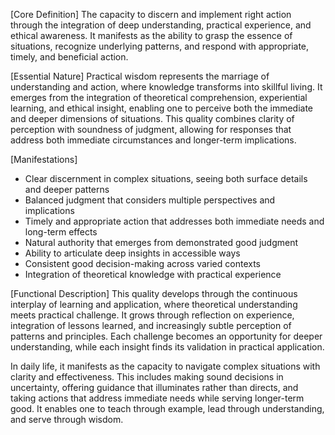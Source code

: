 [Core Definition]
The capacity to discern and implement right action through the integration of deep understanding, practical experience, and ethical awareness. It manifests as the ability to grasp the essence of situations, recognize underlying patterns, and respond with appropriate, timely, and beneficial action.

[Essential Nature]
Practical wisdom represents the marriage of understanding and action, where knowledge transforms into skillful living. It emerges from the integration of theoretical comprehension, experiential learning, and ethical insight, enabling one to perceive both the immediate and deeper dimensions of situations. This quality combines clarity of perception with soundness of judgment, allowing for responses that address both immediate circumstances and longer-term implications.

[Manifestations]
- Clear discernment in complex situations, seeing both surface details and deeper patterns
- Balanced judgment that considers multiple perspectives and implications
- Timely and appropriate action that addresses both immediate needs and long-term effects
- Natural authority that emerges from demonstrated good judgment
- Ability to articulate deep insights in accessible ways
- Consistent good decision-making across varied contexts
- Integration of theoretical knowledge with practical experience

[Functional Description]
This quality develops through the continuous interplay of learning and application, where theoretical understanding meets practical challenge. It grows through reflection on experience, integration of lessons learned, and increasingly subtle perception of patterns and principles. Each challenge becomes an opportunity for deeper understanding, while each insight finds its validation in practical application.

In daily life, it manifests as the capacity to navigate complex situations with clarity and effectiveness. This includes making sound decisions in uncertainty, offering guidance that illuminates rather than directs, and taking actions that address immediate needs while serving longer-term good. It enables one to teach through example, lead through understanding, and serve through wisdom.
